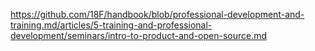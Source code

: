 ---
---
https://github.com/18F/handbook/blob/professional-development-and-training.md/articles/5-training-and-professional-development/seminars/intro-to-product-and-open-source.md